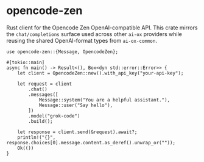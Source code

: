 # opencode-zen

Rust client for the Opencode Zen OpenAI-compatible API. This crate mirrors the
`chat/completions` surface used across other `ai-ox` providers while reusing the
shared OpenAI-format types from `ai-ox-common`.

```rust,no_run
use opencode-zen::{Message, OpencodeZen};

#[tokio::main]
async fn main() -> Result<(), Box<dyn std::error::Error>> {
    let client = OpencodeZen::new().with_api_key("your-api-key");

    let request = client
        .chat()
        .messages([
            Message::system("You are a helpful assistant."),
            Message::user("Say hello"),
        ])
        .model("grok-code")
        .build();

    let response = client.send(&request).await?;
    println!("{}", response.choices[0].message.content.as_deref().unwrap_or(""));
    Ok(())
}
```
